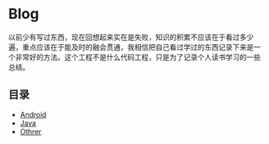 # Blog

以前少有写过东西，现在回想起来实在是失败，知识的积累不应该在于看过多少遍，重点应该在于能及时的融会贯通，我相信把自己看过学过的东西记录下来是一个非常好的方法。这个工程不是什么代码工程，只是为了记录个人读书学习的一些总结。

## 目录

* [Android](/Android/Android目录索引.md)
* [Java](/Java/Java目录索引.md)
* [Othrer]()